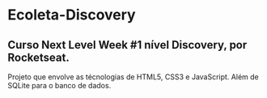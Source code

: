 # Ecoleta-Discovery

## Curso Next Level Week #1 nível Discovery, por Rocketseat.

Projeto que envolve as técnologias de HTML5, CSS3 e JavaScript.
Além de SQLite para o banco de dados.
